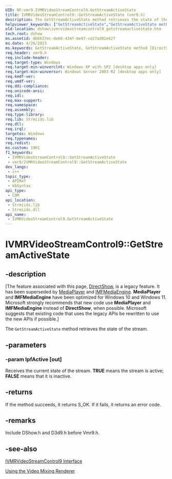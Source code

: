 ```yaml
---
UID: NF:vmr9.IVMRVideoStreamControl9.GetStreamActiveState
title: IVMRVideoStreamControl9::GetStreamActiveState (vmr9.h)
description: The GetStreamActiveState method retrieves the state of the stream.
helpviewer_keywords: ["GetStreamActiveState","GetStreamActiveState method [DirectShow]","GetStreamActiveState method [DirectShow]","IVMRVideoStreamControl9 interface","IVMRVideoStreamControl9 interface [DirectShow]","GetStreamActiveState method","IVMRVideoStreamControl9.GetStreamActiveState","IVMRVideoStreamControl9::GetStreamActiveState","IVMRVideoStreamControl9GetStreamActiveState","dshow.ivmrvideostreamcontrol9_getstreamactivestate","vmr9/IVMRVideoStreamControl9::GetStreamActiveState"]
old-location: dshow\ivmrvideostreamcontrol9_getstreamactivestate.htm
tech.root: dshow
ms.assetid: db6637ec-de60-434f-be97-ce27ad02e627
ms.date: 4/26/2023
ms.keywords: GetStreamActiveState, GetStreamActiveState method [DirectShow], GetStreamActiveState method [DirectShow],IVMRVideoStreamControl9 interface, IVMRVideoStreamControl9 interface [DirectShow],GetStreamActiveState method, IVMRVideoStreamControl9.GetStreamActiveState, IVMRVideoStreamControl9::GetStreamActiveState, IVMRVideoStreamControl9GetStreamActiveState, dshow.ivmrvideostreamcontrol9_getstreamactivestate, vmr9/IVMRVideoStreamControl9::GetStreamActiveState
req.header: vmr9.h
req.include-header: 
req.target-type: Windows
req.target-min-winverclnt: Windows XP with SP2 [desktop apps only]
req.target-min-winversvr: Windows Server 2003 R2 [desktop apps only]
req.kmdf-ver: 
req.umdf-ver: 
req.ddi-compliance: 
req.unicode-ansi: 
req.idl: 
req.max-support: 
req.namespace: 
req.assembly: 
req.type-library: 
req.lib: Strmiids.lib
req.dll: 
req.irql: 
targetos: Windows
req.typenames: 
req.redist: 
ms.custom: 19H1
f1_keywords:
 - IVMRVideoStreamControl9::GetStreamActiveState
 - vmr9/IVMRVideoStreamControl9::GetStreamActiveState
dev_langs:
 - c++
topic_type:
 - APIRef
 - kbSyntax
api_type:
 - COM
api_location:
 - Strmiids.lib
 - Strmiids.dll
api_name:
 - IVMRVideoStreamControl9.GetStreamActiveState
---
```


# IVMRVideoStreamControl9::GetStreamActiveState


## -description

\[The feature associated with this page, [DirectShow](/windows/win32/directshow/directshow), is a legacy feature. It has been superseded by [MediaPlayer](/uwp/api/Windows.Media.Playback.MediaPlayer) and [IMFMediaEngine](/windows/win32/api/mfmediaengine/nn-mfmediaengine-imfmediaengine). **MediaPlayer** and **IMFMediaEngine** have been optimized for Windows 10 and Windows 11. Microsoft strongly recommends that new code use **MediaPlayer** and **IMFMediaEngine** instead of **DirectShow**, when possible. Microsoft suggests that existing code that uses the legacy APIs be rewritten to use the new APIs if possible.\]

The <code>GetStreamActiveState</code> method retrieves the state of the stream.

## -parameters

### -param lpfActive [out]

Receives the current state of the stream. <b>TRUE</b> means the stream is active; <b>FALSE</b> means that it is inactive.

## -returns

If the method succeeds, it returns S_OK. If it fails, it returns an error code.

## -remarks

Include DShow.h and D3d9.h before Vmr9.h.

## -see-also

<a href="/windows/desktop/api/vmr9/nn-vmr9-ivmrvideostreamcontrol9">IVMRVideoStreamControl9 Interface</a>



<a href="/windows/desktop/DirectShow/using-the-video-mixing-renderer">Using the Video Mixing Renderer</a>